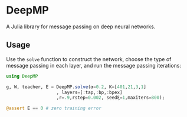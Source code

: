 # DeepMP

A Julia library for message passing on deep neural networks.

## Usage

Use the `solve` function to construct the network, choose the type of message passing in
each layer, and run the message passing iterations:

```julia
using DeepMP

g, W, teacher, E = DeepMP.solve(α=0.2, K=[401,21,3,1]
                   , layers=[:tap,:bp,:bpex]
                   ,r=.9,rstep=0.002, seedξ=1,maxiters=800);

@assert E == 0 # zero training error
```
